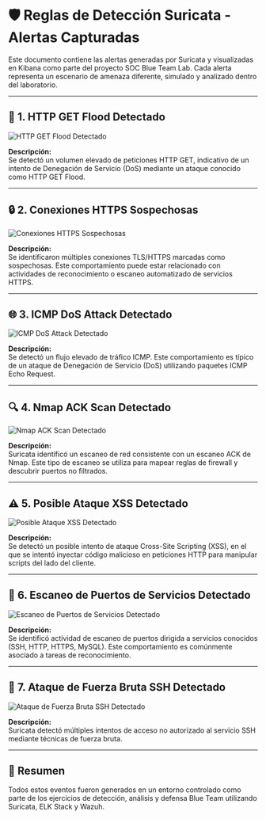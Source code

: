 
# 🛡️ Reglas de Detección Suricata - Alertas Capturadas

Este documento contiene las alertas generadas por Suricata y visualizadas en Kibana como parte del proyecto SOC Blue Team Lab. Cada alerta representa un escenario de amenaza diferente, simulado y analizado dentro del laboratorio.

---

## 🚀 1. HTTP GET Flood Detectado

![HTTP GET Flood Detectado](../images/HTTPSGETFloodDetected.jpg)

**Descripción:**  
Se detectó un volumen elevado de peticiones HTTP GET, indicativo de un intento de Denegación de Servicio (DoS) mediante un ataque conocido como HTTP GET Flood.

---

## 🔒 2. Conexiones HTTPS Sospechosas

![Conexiones HTTPS Sospechosas](../images/HTTPSSuspiciousConnections.jpg)

**Descripción:**  
Se identificaron múltiples conexiones TLS/HTTPS marcadas como sospechosas. Este comportamiento puede estar relacionado con actividades de reconocimiento o escaneo automatizado de servicios HTTPS.

---

## 🌐 3. ICMP DoS Attack Detectado

![ICMP DoS Attack Detectado](../images/ICMPDoSAttackDetected.jpg)

**Descripción:**  
Se detectó un flujo elevado de tráfico ICMP. Este comportamiento es típico de un ataque de Denegación de Servicio (DoS) utilizando paquetes ICMP Echo Request.

---

## 🔍 4. Nmap ACK Scan Detectado

![Nmap ACK Scan Detectado](../images/NMAPAckScanDetected.jpg)

**Descripción:**  
Suricata identificó un escaneo de red consistente con un escaneo ACK de Nmap. Este tipo de escaneo se utiliza para mapear reglas de firewall y descubrir puertos no filtrados.

---

## ⚠️ 5. Posible Ataque XSS Detectado

![Posible Ataque XSS Detectado](../images/PossibleXSSAttackDetected.jpg)

**Descripción:**  
Se detectó un posible intento de ataque Cross-Site Scripting (XSS), en el que se intentó inyectar código malicioso en peticiones HTTP para manipular scripts del lado del cliente.

---

## 🧩 6. Escaneo de Puertos de Servicios Detectado

![Escaneo de Puertos de Servicios Detectado](../images/ServicesPortsScanDetected.jpg)

**Descripción:**  
Se identificó actividad de escaneo de puertos dirigida a servicios conocidos (SSH, HTTP, HTTPS, MySQL). Este comportamiento es comúnmente asociado a tareas de reconocimiento.

---

## 🔑 7. Ataque de Fuerza Bruta SSH Detectado

![Ataque de Fuerza Bruta SSH Detectado](../images/SSHBruteForceDetected.jpg)

**Descripción:**  
Suricata detectó múltiples intentos de acceso no autorizado al servicio SSH mediante técnicas de fuerza bruta.

---

## 📄 Resumen

Todos estos eventos fueron generados en un entorno controlado como parte de los ejercicios de detección, análisis y defensa Blue Team utilizando Suricata, ELK Stack y Wazuh.

